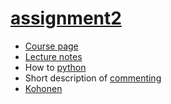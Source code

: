 # [assignment2](http://physics.gu.se/~frtbm/joomla/media/mydocs/ex2_2016.pdf)

- [Course page](http://physics.gu.se/~frtbm/joomla/index.php?option=com_content&view=article&id=115&Itemid=509)
- [Lecture notes](http://physics.gu.se/~frtbm/joomla/media/mydocs/chapter67-rotated270.pdf)
- How to [python](https://www.python.org/dev/peps/pep-0008/)
- Short description of [commenting](http://thomas-cokelaer.info/tutorials/sphinx/docstring_python.html)
- [Kohonen](https://page.mi.fu-berlin.de/rojas/neural/chapter/K15.pdf)
